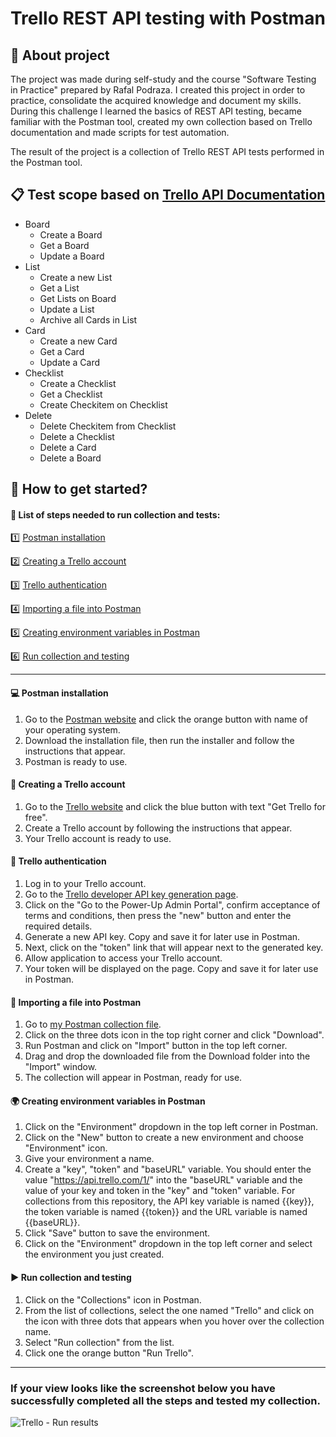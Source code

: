 # Trello REST API testing with Postman
## :mag_right: About project
The project was made during self-study and the course "Software Testing in Practice" prepared by Rafal Podraza. 
I created this project in order to practice, consolidate the acquired knowledge and document my skills.
During this challenge I learned the basics of REST API testing, became familiar with the Postman tool, created my own collection based on Trello documentation and made scripts for test automation.

The result of the project is a collection of Trello REST API tests performed in the Postman tool.
## :clipboard: Test scope based on [Trello API Documentation](https://developer.atlassian.com/cloud/trello/rest/api-group-actions/#api-group-actions)
- Board
  - Create a Board
  - Get a Board
  - Update a Board
- List
  - Create a new List
  - Get a List
  - Get Lists on Board
  - Update a List
  - Archive all Cards in List
- Card
  - Create a new Card
  - Get a Card
  - Update a Card
- Checklist
  - Create a Checklist
  - Get a Checklist
  - Create Checkitem on Checklist
- Delete
  - Delete Checkitem from Checklist
  - Delete a Checklist
  - Delete a Card
  - Delete a Board

## :electric_plug: How to get started?
#### :pushpin: List of steps needed to run collection and tests:
:one: [Postman installation](#one) 

:two: [Creating a Trello account](#two)

:three: [Trello authentication](#three)

:four: [Importing a file into Postman](#four)

:five: [Creating environment variables in Postman](#five)

:six: [Run collection and testing](#six)

--------
#### <a name="one">:computer: Postman installation</a>
1. Go to the [Postman website](https://www.postman.com/downloads/) and click the orange button with name of your operating system.
2. Download the installation file, then run the installer and follow the instructions that appear.
3. Postman is ready to use.

#### <a name="two">:e-mail: Creating a Trello account</a>
1. Go to the [Trello website](https://trello.com/) and click the blue button with text "Get Trello for free".
2. Create a Trello account by following the instructions that appear.
3. Your Trello account is ready to use.

#### <a name="three">:key: Trello authentication</a>
1. Log in to your Trello account.
2. Go to the [Trello developer API key generation page](https://trello.com/app-key).
3. Click on the "Go to the Power-Up Admin Portal", confirm acceptance of terms and conditions, then press the "new" button and enter the required details.
4. Generate a new API key. Copy and save it for later use in Postman.
5. Next, click on the "token" link that will appear next to the generated key.
6. Allow application to access your Trello account.
7. Your token will be displayed on the page. Copy and save it for later use in Postman.

#### <a name="four">:open_file_folder: Importing a file into Postman</a>
1. Go to [my Postman collection file](https://github.com/Martyelny/REST-API-Trello/blob/main/Trello.postman_collection.json).
2. Click on the three dots icon in the top right corner and click "Download".
3. Run Postman and click on "Import" button in the top left corner.
4. Drag and drop the downloaded file from the Download folder into the "Import" window.
5. The collection will appear in Postman, ready for use.

#### <a name="five">:earth_africa: Creating environment variables in Postman</a>
1. Click on the "Environment" dropdown in the top left corner in Postman.
2. Click on the "New" button to create a new environment and choose "Environment" icon.
3. Give your environment a name.
4. Create a "key", "token" and "baseURL" variable. You should enter the value "https://api.trello.com/1/" into the "baseURL" variable and the value of your key and token in the "key" and "token" variable. For collections from this repository, the API key variable is named {{key}}, the token variable is named {{token}} and the URL variable is named {{baseURL}}.
5. Click "Save" button to save the environment.
6. Click on the "Environment" dropdown in the top left corner and select the environment you just created.

#### <a name="six">:arrow_forward: Run collection and testing</a>
1. Click on the "Collections" icon in Postman.
2. From the list of collections, select the one named "Trello" and click on the icon with three dots that appears when you hover over the collection name.
3. Select "Run collection" from the list.
4. Click one the orange button "Run Trello".

-------
### If your view looks like the screenshot below you have successfully completed all the steps and tested my collection.
![Trello - Run results](https://github.com/Martyelny/REST-API-Trello/assets/115575209/a13c8332-f5db-45d1-8d2f-e74dbdb5407f)


